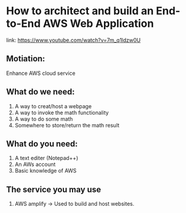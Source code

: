 # How to architect and build an End-to-End AWS Web Application 
link: https://www.youtube.com/watch?v=7m_q1ldzw0U

## Motiation:
Enhance AWS cloud service

## What do we need: 
1. A way to creat/host a webpage
2. A way to invoke the math functionality
3. A way to do some math
4. Somewhere to store/return the math result

## What do you need:
1. A text editer (Notepad++)
2. An AWs account
3. Basic knowledge of AWS 

## The service you may use
1. AWS amplify -> Used to build and host websites.

